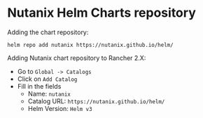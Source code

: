 # Nutanix Helm Charts repository

Adding the chart repository:

```code
helm repo add nutanix https://nutanix.github.io/helm/
```

Adding Nutanix chart repository to Rancher 2.X:

- Go to `Global -> Catalogs`
- Click on `Add Catalog`
- Fill in the fields
  - Name: `nutanix`
  - Catalog URL: `https://nutanix.github.io/helm/`
  - Helm Version: `Helm v3`
